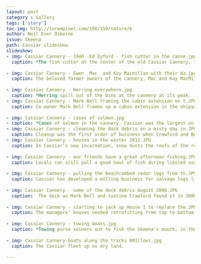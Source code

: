 ```yaml
---
layout: post
category : Gallery
tags: ['story']
toc-img: http://lorempixel.com/150/150/nature/6
author: Neil Ever Osborne
issue: Skeena
path: Cassiar slideshow
slideshow:
- img: Cassiar Cannery - 1940 -Ed Eyford - fish cutter in the canne.jpg
  caption: *The fish cutter at the center of the old Cassiar Cannery, in 1940.  Photo by Ed Eyford
  
- img: Cassiar Cannery - Ewen _Mac_ and Kay Macmillan with their da.jpg
  caption: The beloved former owners of the cannery, Mac and Kay MacMillan, with their daughter, Ewen. 
  
- img: Cassiar Cannery - Herring everywhere.jpg
  caption: *Herring spill out of the bins at the cannery at its peak. 
- img: Cassiar Cannery - Mark Bell framing the cabin extension on t.JPG
  caption: Co-owner Mark Bell frames up a cabin extension in the shipyard, as part of one of Cassiar’s new businesses: boat refurbishment.
  
- img: Cassiar Cannery - cases of salmon.jpg
- caption: *Cases of salmon in the cannery. Cassiar was the largest on the West Coast by volume, at its peak
- img: Cassiar Cannery - cleaning the dock debris on a misty day in.JPG
  caption: Cleanup was the first order of business when Crawford and Bell arrived in 2006. 
- img: Cassiar Cannery - houses in the winter 2012.JPG
  caption: In Cassiar’s new incarnation, snow dusts the roofs of the restored cannery’s manager houses in winter 2012.
  
- img: Cassiar Cannery - our friends have a great afternoon fishing.JPG
  caption: Locals can still pull a good haul of fish during limited seasons. 
  
- img: Cassiar Cannery - pulling the beachcombed cedar logs from th.JPG
  caption: Cassiar has developed a milling business for salvage logs like this cedar found along the inlet. 
  
- img: Cassiar Cannery - some of the dock debris August 2006.JPG
  caption:  The dock as Mark Bell and Justine Crawford found it in 2006.
  
- img: Cassiar Cannery - starting to jack up House 1 to replace the.JPG
  caption: The managers’ houses needed retrofitting from top to bottom. 
  
- img: Cassiar Cannery - towing boats.jpg
  caption: *Towing purse seiners out to fish the Skeena's mouth, in the old days. 
  
- img: Cassiar Cannery-boats along the tracks 001(low).jpg
  caption: The Cassiar fleet up on dry land.
  
---
```

